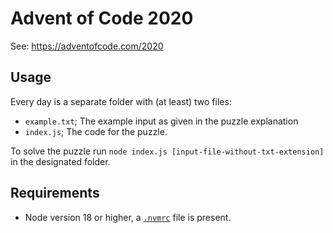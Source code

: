 # Advent of Code 2020

See: https://adventofcode.com/2020

## Usage 
Every day is a separate folder with (at least) two files:
- `example.txt`; The example input as given in the puzzle explanation
- `index.js`; The code for the puzzle.

To solve the puzzle run `node index.js [input-file-without-txt-extension]` in the designated folder.

## Requirements
- Node version 18 or higher, a [`.nvmrc`](https://github.com/nvm-sh/nvm) file is present.
